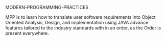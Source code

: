 MODERN-PROGRAMMING-PRACTICES

MPP is to learn how to translate user software requirements into Object Oriented Analysis, Design, 
and implementation using JAVA advance features tailored to the industry standards with in an order, as the Order is present everywhere.
